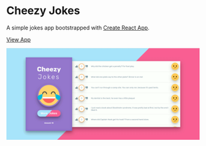 # Cheezy Jokes

A simple jokes app bootstrapped with [Create React App](https://github.com/facebook/create-react-app).

[View App](https://redballoon24.github.io/react-jokes-app/) 

![Alt Text](public/images/jokes.gif)
